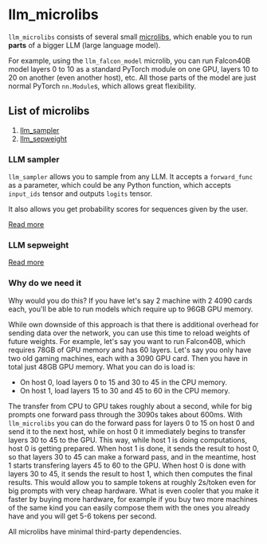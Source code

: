 # llm_microlibs

`llm_microlibs` consists of several small [microlibs](http://microlib.org/), which
enable you to run **parts** of a bigger LLM (large language model).

For example, using the `llm_falcon_model` microlib, you can run Falcon40B model layers
0 to 10 as a standard PyTorch module on one GPU, layers 10 to 20 on another (even another host), etc.
All those parts of the model are just normal PyTorch `nn.Module`s, which allows great flexibility.

## List of microlibs

1. [llm_sampler](#llm-sampler)
2. [llm_sepweight](#llm-sepweights)


### LLM sampler

`llm_sampler` allows you to sample from any LLM.
It accepts a `forward_func` as a parameter, which could be any Python function, which accepts `input_ids` tensor and
outputs `logits` tensor.

It also allows you get probability scores for sequences given by the user.

[Read more](./llm_sampler/README.md)

### LLM sepweight

[Read more](./llm_sepweight/README.md)

### Why do we need it

Why would you do this? If you have let's say 2 machine with 2 4090 cards each, you'll be able
to run models which require up to 96GB GPU memory.

While own downside of this approach is that there is additional overhead for sending data over the network,
you can use this time to reload weights of future weights.
For example, let's say you want to run Falcon40B, which requires 78GB of GPU memory and has 60 layers.
Let's say you only have two old gaming machines, each with a 3090 GPU card. Then you have in total just 48GB GPU memory.
What you can do is load is:
* On host 0, load layers 0 to 15 and 30 to 45 in the CPU memory.
* On host 1, load layers 15 to 30 and 45 to 60 in the CPU memory.

The transfer from CPU to GPU takes roughly about a second, while for big prompts one
forward pass through the 3090s takes about 600ms.
With `llm_microlibs` you can do the forward pass for layers 0 to 15 on host 0 and send it to the next host,
while on host 0 it immediately begins to transfer layers 30 to 45 to the GPU.
This way, while host 1 is doing computations, host 0 is getting prepared.
When host 1 is done, it sends the result to host 0, so that layers 30 to 45 can make a forward pass,
and in the meantime, host 1 starts transfering layers 45 to 60 to the GPU.
When host 0 is done with layers 30 to 45, it sends the result to host 1, which then
computes the final results.
This would allow you to sample tokens at roughly 2s/token even for big prompts with very cheap hardware.
What is even cooler that you make it faster by buying more hardware, for example if you buy
two more machines of the same kind you can easily compose them with the ones you already have and you will get 5-6 tokens per second.

All microlibs have minimal third-party dependencies.